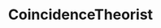 ---
title: CoincidenceTheorist
crosslinks:
- TruthLeaks
- conspiracy
- The_Donald
- SPACEVAMPIRES
- TheRecordCorrected
- iranian
- zerohedge
---